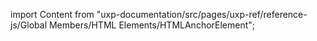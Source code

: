 
import Content from "uxp-documentation/src/pages/uxp-ref/reference-js/Global Members/HTML Elements/HTMLAnchorElement";

<Content query="product=photoshop"/>
